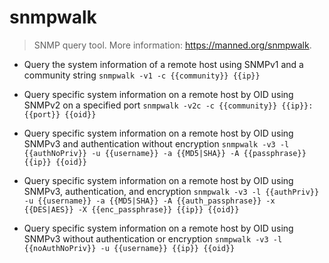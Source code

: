 # snmpwalk
> SNMP query tool.
> More information: <https://manned.org/snmpwalk>.

- Query the system information of a remote host using SNMPv1 and a community string
`snmpwalk -v1 -c {{community}} {{ip}}`

- Query specific system information on a remote host by OID using SNMPv2 on a specified port
`snmpwalk -v2c -c {{community}} {{ip}}:{{port}} {{oid}}`

- Query specific system information on a remote host by OID using SNMPv3 and authentication without encryption
`snmpwalk -v3 -l {{authNoPriv}} -u {{username}} -a {{MD5|SHA}} -A {{passphrase}} {{ip}} {{oid}}`

- Query specific system information on a remote host by OID using SNMPv3, authentication, and encryption
`snmpwalk -v3 -l {{authPriv}} -u {{username}} -a {{MD5|SHA}} -A {{auth_passphrase}} -x {{DES|AES}} -X {{enc_passphrase}} {{ip}} {{oid}}`

- Query specific system information on a remote host by OID using SNMPv3 without authentication or encryption
`snmpwalk -v3 -l {{noAuthNoPriv}} -u {{username}} {{ip}} {{oid}}`
